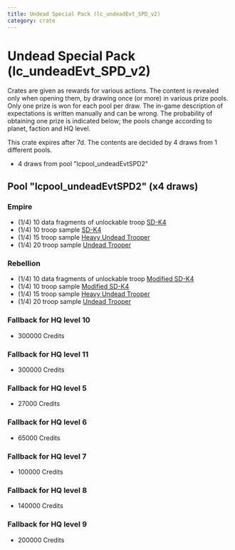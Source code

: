 ```yaml
---
title: Undead Special Pack (lc_undeadEvt_SPD_v2)
category: crate
---
```


# Undead Special Pack (lc_undeadEvt_SPD_v2)

Crates are given as rewards for various actions. The content is revealed only when opening them, by drawing once (or more) in various prize pools. Only one prize is won for each pool per draw. The in-game description of expectations is written manually and can be wrong. The probability of obtaining one prize is indicated below; the pools change according to planet, faction and HQ level.

This crate expires after 7d. The contents are decided by 4 draws from 1 different pools.
  * 4 draws from pool "lcpool_undeadEvtSPD2"

## Pool "lcpool_undeadEvtSPD2" (x4 draws)

### Empire

  * (1/4) 10 data fragments of unlockable troop [SD-K4](HeroEmpireSpiderDroid)
  * (1/4) 10 troop sample [SD-K4](HeroEmpireSpiderDroid)
  * (1/4) 15 troop sample [Heavy Undead Trooper](EmpireHeavyStormDeath)
  * (1/4) 20 troop sample [Undead Trooper](EmpireStormDeath)

### Rebellion

  * (1/4) 10 data fragments of unlockable troop [Modified SD-K4](HeroRebelSpiderDroid)
  * (1/4) 10 troop sample [Modified SD-K4](HeroRebelSpiderDroid)
  * (1/4) 15 troop sample [Heavy Undead Trooper](RebelHeavyStormDeath)
  * (1/4) 20 troop sample [Undead Trooper](RebelStormDeath)

### Fallback for HQ level 10

  * 300000 Credits

### Fallback for HQ level 11

  * 300000 Credits

### Fallback for HQ level 5

  * 27000 Credits

### Fallback for HQ level 6

  * 65000 Credits

### Fallback for HQ level 7

  * 100000 Credits

### Fallback for HQ level 8

  * 140000 Credits

### Fallback for HQ level 9

  * 200000 Credits